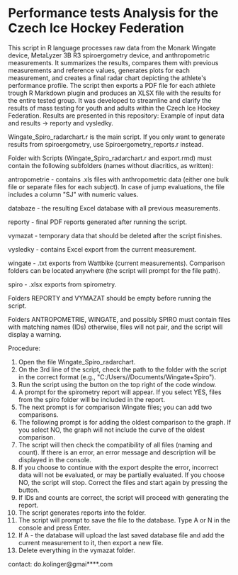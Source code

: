 # Performance tests Analysis for the Czech Ice Hockey Federation
This script in R language processes raw data from the Monark Wingate device, MetaLyzer 3B R3 spiroergometry device, and anthropometric measurements. It summarizes the results, compares them with previous measurements and reference values, generates plots for each measurement, and creates a final radar chart depicting the athlete's performance profile. The script then exports a PDF file for each athlete trough R Markdown plugin and produces an XLSX file with the results for the entire tested group. It was developed to streamline and clarify the results of mass testing for youth and adults within the Czech Ice Hockey Federation. Results are presented in this repository: Example of input data and results -> reporty and vysledky.

Wingate_Spiro_radarchart.r is the main script. If you only want to generate results from spiroergometry, use Spiroergometry_reports.r instead.

Folder with Scripts (Wingate_Spiro_radarchart.r and export.rmd) must contain the following subfolders (names without diacritics, as written):

antropometrie - contains .xls files with anthropometric data (either one bulk file or separate files for each subject). In case of jump evaluations, the file includes a column "SJ" with numeric values.

databaze - the resulting Excel database with all previous measurements.

reporty - final PDF reports generated after running the script.

vymazat - temporary data that should be deleted after the script finishes.

vysledky - contains Excel export from the current measurement.

wingate - .txt exports from Wattbike (current measurements). Comparison folders can be located anywhere (the script will prompt for the file path).

spiro - .xlsx exports from spirometry.

Folders REPORTY and VYMAZAT should be empty before running the script.

Folders ANTROPOMETRIE, WINGATE, and possibly SPIRO must contain files with matching names (IDs) otherwise, files will not pair, and the script will display a warning.

Procedure:

1. Open the file Wingate_Spiro_radarchart.
2. On the 3rd line of the script, check the path to the folder with the script in the correct format (e.g., "C:/Users//Documents/Wingate+Spiro").
3. Run the script using the button on the top right of the code window.
4. A prompt for the spirometry report will appear. If you select YES, files from the spiro folder will be included in the report.
5. The next prompt is for comparison Wingate files; you can add two comparisons.
6. The following prompt is for adding the oldest comparison to the graph. If you select NO, the graph will not include the curve of the oldest comparison.
7. The script will then check the compatibility of all files (naming and count). If there is an error, an error message and description will be displayed in the console.
8. If you choose to continue with the export despite the error, incorrect data will not be evaluated, or may be partially evaluated. If you choose NO, the script will stop. Correct the files and start again by pressing the button.
9. If IDs and counts are correct, the script will proceed with generating the report.
10. The script generates reports into the folder.
11. The script will prompt to save the file to the database. Type A or N in the console and press Enter.
12. If A - the database will upload the last saved database file and add the current measurement to it, then export a new file.
13. Delete everything in the vymazat folder.

contact: do.kolinger@gmai****.com



